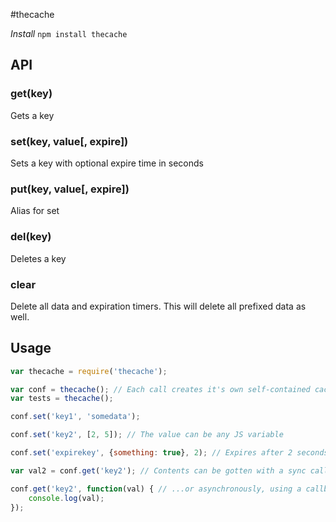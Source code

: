 #thecache

*Install* `npm install thecache`

## API

### get(key)

Gets a key

### set(key, value[, expire])

Sets a key with optional expire time in seconds

### put(key, value[, expire])

Alias for set

### del(key)

Deletes a key

### clear

Delete all data and expiration timers. This will delete all prefixed data as well.

## Usage

```javascript
var thecache = require('thecache');

var conf = thecache(); // Each call creates it's own self-contained cache
var tests = thecache();

conf.set('key1', 'somedata');

conf.set('key2', [2, 5]); // The value can be any JS variable

conf.set('expirekey', {something: true}, 2); // Expires after 2 seconds

var val2 = conf.get('key2'); // Contents can be gotten with a sync call...

conf.get('key2', function(val) { // ...or asynchronously, using a callback
	console.log(val);
});

```
